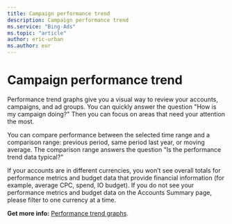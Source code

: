 ```yaml
---
title: Campaign performance trend
description: Campaign performance trend
ms.service: "Bing-Ads"
ms.topic: "article"
author: eric-urban
ms.author: eur
---
```


# Campaign performance trend

Performance trend graphs give you a visual way to review your accounts, campaigns, and ad groups.         You can quickly answer the question "How is my campaign doing?" Then you can focus on areas that need your attention the most.

You can compare performance between the selected time range and a comparison range:    previous period, same period last year, or moving average.    The comparison range answers the question "Is the performance trend data typical?"

If your accounts are in different currencies, you won’t see overall totals for performance metrics and budget data that provide financial information (for example, average CPC, spend, IO budget). If you do not see your performance metrics and budget data on the Accounts Summary page, please filter to one currency at a time.

**Get more info:**     [Performance trend graphs](../hlp_BA_CONC_CampaignPageGraphs.md).


